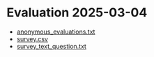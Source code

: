 # Evaluation 2025-03-04

- [anonymous_evaluations.txt](anonymous_evaluations.txt)
- [survey.csv](survey.csv)
- [survey_text_question.txt](survey_text_question.txt)


